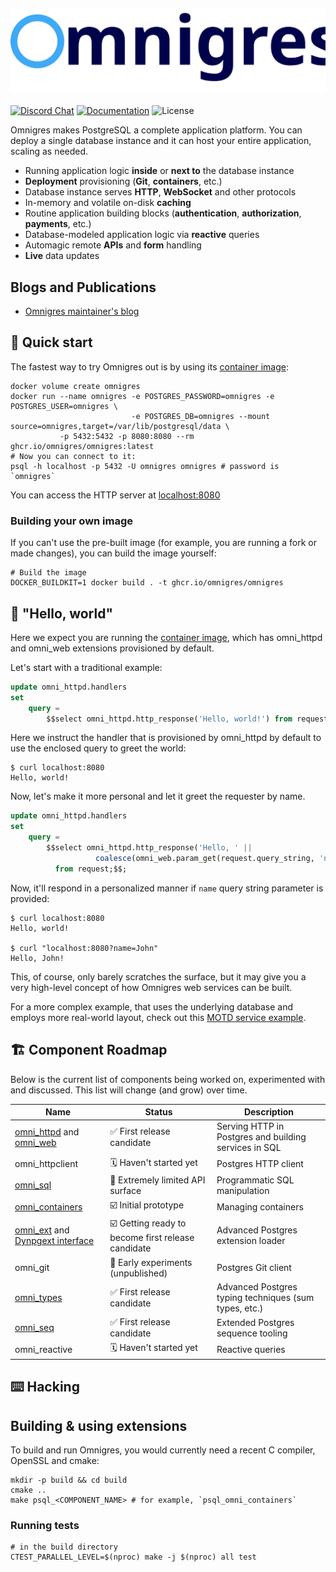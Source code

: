 ![Omnigres](header_logo.svg)
---

[![Discord Chat](https://img.shields.io/discord/1060568981725003789?label=Discord)][Discord]
[![Documentation](https://img.shields.io/badge/docs-ready-green)](https://docs.omnigres.org)
![License](https://img.shields.io/github/license/omnigres/omnigres)

Omnigres makes PostgreSQL a complete application platform. You can deploy a single database instance and it can host your entire application, scaling as needed.

* Running application logic **inside** or **next to** the database instance
* **Deployment** provisioning (**Git**, **containers**, etc.)
* Database instance serves **HTTP**, **WebSocket** and other protocols
* In-memory and volatile on-disk **caching**
* Routine application building blocks (**authentication**, **authorization**, **payments**, etc.)
* Database-modeled application logic via **reactive** queries
* Automagic remote **APIs** and **form** handling
* **Live** data updates

## Blogs and Publications

* [Omnigres maintainer's blog](https://yrashk.com/blog/category/omnigres/)

## :runner: Quick start

The fastest way to try Omnigres out is by using
its [container image](https://github.com/omnigres/omnigres/pkgs/container/omnigres):

```shell
docker volume create omnigres
docker run --name omnigres -e POSTGRES_PASSWORD=omnigres -e POSTGRES_USER=omnigres \
                           -e POSTGRES_DB=omnigres --mount source=omnigres,target=/var/lib/postgresql/data \
           -p 5432:5432 -p 8080:8080 --rm ghcr.io/omnigres/omnigres:latest
# Now you can connect to it:
psql -h localhost -p 5432 -U omnigres omnigres # password is `omnigres`
```

You can access the HTTP server at [localhost:8080](http://localhost:8080)

### Building your own image

If you can't use the pre-built image (for example, you are running a fork or made changes), you can build the image
yourself:

```shell
# Build the image
DOCKER_BUILDKIT=1 docker build . -t ghcr.io/omnigres/omnigres
```

## :wave: "Hello, world"

Here we expect you are running the [container image](#-runner--quick-start), which has
omni_httpd and omni_web extensions provisioned by default.

Let's start with a traditional example:

```sql
update omni_httpd.handlers
set
    query =
        $$select omni_httpd.http_response('Hello, world!') from request;$$;
```

Here we instruct the handler that is provisioned by omni_httpd by default
to use the enclosed query to greet the world:

```shell
$ curl localhost:8080
Hello, world!
```

Now, let's make it more personal and let it greet the requester by name.

```sql
update omni_httpd.handlers
set
    query =
        $$select omni_httpd.http_response('Hello, ' || 
                   coalesce(omni_web.param_get(request.query_string, 'name'), 'world') || '!')
          from request;$$;
```

Now, it'll respond in a personalized manner if `name` query string parameter is provided:

```shell
$ curl localhost:8080
Hello, world!

$ curl "localhost:8080?name=John"
Hello, John!
```

This, of course, only barely scratches the surface, but it may give you a very high-level concept
of how Omnigres web services can be built.

For a more complex example, that uses the underlying database and employs more real-world layout, check out
this [MOTD service example](https://docs.omnigres.org/examples/motd/).

## :building_construction: Component Roadmap

Below is the current list of components being worked on, experimented with and discussed. This list will change
(and grow) over time.

| Name                                                                                        | Status                                                                  | Description                                           |
|---------------------------------------------------------------------------------------------|-------------------------------------------------------------------------|-------------------------------------------------------|
| [omni_httpd](extensions/omni_httpd/README.md) and [omni_web](extensions/omni_web/README.md) | :white_check_mark: First release candidate                              | Serving HTTP in Postgres and building services in SQL |
| omni_httpclient                                                                             | :spiral_calendar: Haven't started yet                                   | Postgres HTTP client                                  |
| [omni_sql](extensions/omni_sql/README.md)                                                   | :construction: Extremely limited API surface                            | Programmatic SQL manipulation                         |
| [omni_containers](extensions/omni_containers/README.md)                                     | :ballot_box_with_check: Initial prototype                               | Managing containers                                   |
| [omni_ext](extensions/omni_ext/README.md) and  [Dynpgext interface](dynpgext/README.md)     | :ballot_box_with_check: Getting ready to become first release candidate | Advanced Postgres extension loader                    |
| omni_git                                                                                    | :lab_coat: Early experiments (unpublished)                              | Postgres Git client                                   |
| [omni_types](extensions/omni_types/README.md)                                               | :white_check_mark: First release candidate                              | Advanced Postgres typing techniques (sum types, etc.) |
| [omni_seq](extensions/omni_seq/README.md)                                                   | :white_check_mark: First release candidate                              | Extended Postgres sequence tooling                    |
| omni_reactive                                                                               | :spiral_calendar: Haven't started yet                                   | Reactive queries                                      |

## :keyboard: Hacking

## Building & using extensions

To build and run Omnigres, you would currently need a recent C compiler, OpenSSL and cmake:

```shell
mkdir -p build && cd build
cmake ..
make psql_<COMPONENT_NAME> # for example, `psql_omni_containers`
```

### Running tests

```shell
# in the build directory
CTEST_PARALLEL_LEVEL=$(nproc) make -j $(nproc) all test
```

[Discord]: https://discord.gg/Jghrq588qS
